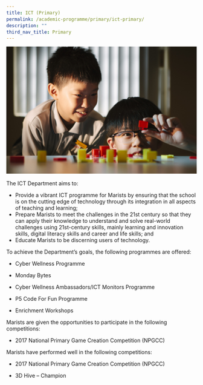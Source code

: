 ```yaml
---
title: ICT (Primary)
permalink: /academic-programme/primary/ict-primary/
description: ""
third_nav_title: Primary
---
```

![](/images/ictprimary-min.jpg)

The ICT Department aims to:  
*   Provide a vibrant ICT programme for Marists by ensuring that the school is on the cutting edge of technology through its integration in all aspects of teaching and learning;
*   Prepare Marists to meet the challenges in the 21st century so that they can apply their knowledge to understand and solve real-world challenges using 21st-century skills, mainly learning and innovation skills, digital literacy skills and career and life skills; and
*   Educate Marists to be discerning users of technology.  
    

  

To achieve the Department’s goals, the following programmes are offered:   

*   Cyber Wellness Programme  
    
*   Monday Bytes  
    
*   Cyber Wellness Ambassadors/ICT Monitors Programme
*   P5 Code For Fun Programme  
    
*   Enrichment Workshops  
      
    

Marists are given the opportunities to participate in the following competitions:

*   2017 National Primary Game Creation Competition (NPGCC)  
    

  

Marists have performed well in the following competitions:

*   2017 National Primary Game Creation Competition (NPGCC)  
    

*   3D Hive – Champion